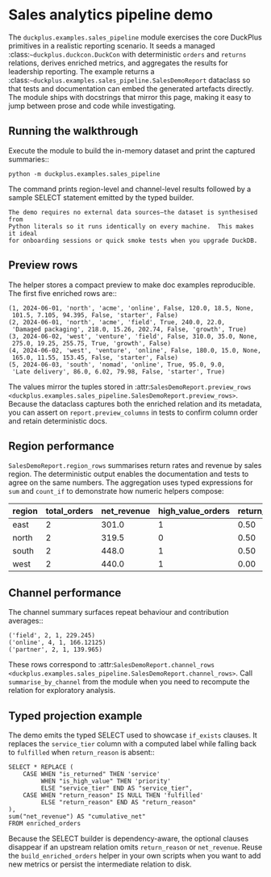 # Sales analytics pipeline demo

The ``duckplus.examples.sales_pipeline`` module exercises the core DuckPlus
primitives in a realistic reporting scenario.  It seeds a managed
:class:`~duckplus.duckcon.DuckCon` with deterministic ``orders`` and ``returns``
relations, derives enriched metrics, and aggregates the results for leadership
reporting.  The example returns a
:class:`~duckplus.examples.sales_pipeline.SalesDemoReport` dataclass so that tests
and documentation can embed the generated artefacts directly.  The module ships
with docstrings that mirror this page, making it easy to jump between prose and
code while investigating.

## Running the walkthrough

Execute the module to build the in-memory dataset and print the captured
summaries::

    python -m duckplus.examples.sales_pipeline

The command prints region-level and channel-level results followed by a sample
SELECT statement emitted by the typed builder.

```{tip}
The demo requires no external data sources—the dataset is synthesised from
Python literals so it runs identically on every machine.  This makes it ideal
for onboarding sessions or quick smoke tests when you upgrade DuckDB.
```

## Preview rows

The helper stores a compact preview to make doc examples reproducible.  The
first five enriched rows are::

    (1, 2024-06-01, 'north', 'acme', 'online', False, 120.0, 18.5, None,
     101.5, 7.105, 94.395, False, 'starter', False)
    (2, 2024-06-01, 'north', 'acme', 'field', True, 240.0, 22.0,
     'Damaged packaging', 218.0, 15.26, 202.74, False, 'growth', True)
    (3, 2024-06-02, 'west', 'venture', 'field', False, 310.0, 35.0, None,
     275.0, 19.25, 255.75, True, 'growth', False)
    (4, 2024-06-02, 'west', 'venture', 'online', False, 180.0, 15.0, None,
     165.0, 11.55, 153.45, False, 'starter', False)
    (5, 2024-06-03, 'south', 'nomad', 'online', True, 95.0, 9.0,
     'Late delivery', 86.0, 6.02, 79.98, False, 'starter', True)

The values mirror the tuples stored in
:attr:`SalesDemoReport.preview_rows <duckplus.examples.sales_pipeline.SalesDemoReport.preview_rows>`.
Because the dataclass captures both the enriched relation and its metadata, you
can assert on ``report.preview_columns`` in tests to confirm column order and
retain deterministic docs.

## Region performance

``SalesDemoReport.region_rows`` summarises return rates and revenue by sales
region.  The deterministic output enables the documentation and tests to agree
on the same numbers.  The aggregation uses typed expressions for ``sum`` and
``count_if`` to demonstrate how numeric helpers compose:

| region | total_orders | net_revenue | high_value_orders | return_rate |
| ------ | ------------ | ----------- | ----------------- | ----------- |
| east   | 2            | 301.0       | 1                 | 0.50        |
| north  | 2            | 319.5       | 0                 | 0.50        |
| south  | 2            | 448.0       | 1                 | 0.50        |
| west   | 2            | 440.0       | 1                 | 0.00        |

## Channel performance

The channel summary surfaces repeat behaviour and contribution averages::

    ('field', 2, 1, 229.245)
    ('online', 4, 1, 166.12125)
    ('partner', 2, 1, 139.965)

These rows correspond to
:attr:`SalesDemoReport.channel_rows <duckplus.examples.sales_pipeline.SalesDemoReport.channel_rows>`.  Call
``summarise_by_channel`` from the module when you need to recompute the relation
for exploratory analysis.

## Typed projection example

The demo emits the typed SELECT used to showcase ``if_exists`` clauses.  It
replaces the ``service_tier`` column with a computed label while falling back to
``fulfilled`` when ``return_reason`` is absent::

    SELECT * REPLACE (
        CASE WHEN "is_returned" THEN 'service'
             WHEN "is_high_value" THEN 'priority'
             ELSE "service_tier" END AS "service_tier",
        CASE WHEN "return_reason" IS NULL THEN 'fulfilled'
             ELSE "return_reason" END AS "return_reason"
    ),
    sum("net_revenue") AS "cumulative_net"
    FROM enriched_orders

Because the SELECT builder is dependency-aware, the optional clauses disappear
if an upstream relation omits ``return_reason`` or ``net_revenue``.  Reuse the
``build_enriched_orders`` helper in your own scripts when you want to add new
metrics or persist the intermediate relation to disk.

